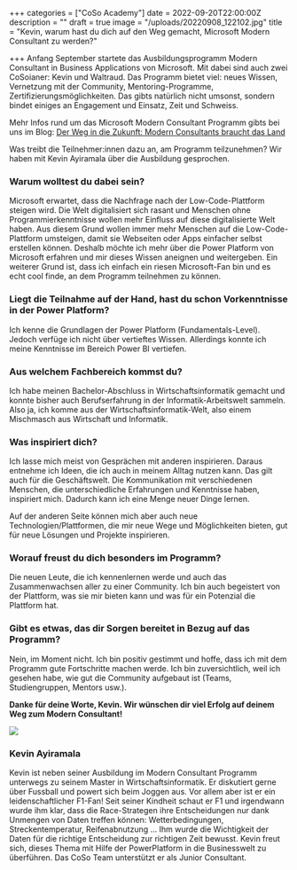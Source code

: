 +++
categories = ["CoSo Academy"]
date = 2022-09-20T22:00:00Z
description = ""
draft = true
image = "/uploads/20220908_122102.jpg"
title = "Kevin, warum hast du dich auf den Weg gemacht, Microsoft Modern Consultant zu werden?"

+++
Anfang September startete das Ausbildungsprogramm Modern Consultant in Business Applications von Microsoft. Mit dabei sind auch zwei CoSoianer: Kevin und Waltraud. Das Programm bietet viel: neues Wissen, Vernetzung mit der Community, Mentoring-Programme, Zertifizierungsmöglichkeiten. Das gibts natürlich nicht umsonst, sondern bindet einiges an Engagement und Einsatz, Zeit und Schweiss. 

Mehr Infos rund um das Microsoft Modern Consultant Programm gibts bei uns im Blog: [Der Weg in die Zukunft: Modern Consultants braucht das Land](https://www.corporatesoftware.ch/blog/der-weg-in-die-zukunft-modern-consultants-braucht-das-land/ "Blog-Artikel zum Modern Consultant Programm")

Was treibt die Teilnehmer:innen dazu an, am Programm teilzunehmen? Wir haben mit Kevin Ayiramala über die Ausbildung gesprochen. 

### Warum wolltest du dabei sein?

Microsoft erwartet, dass die Nachfrage nach der Low-Code-Plattform steigen wird. Die Welt digitalisiert sich rasant und Menschen ohne Programmierkenntnisse wollen mehr Einfluss auf diese digitalisierte Welt haben. Aus diesem Grund wollen immer mehr Menschen auf die Low-Code-Plattform umsteigen, damit sie Webseiten oder Apps einfacher selbst erstellen können. Deshalb möchte ich mehr über die Power Platform von Microsoft erfahren und mir dieses Wissen aneignen und weitergeben. Ein weiterer Grund ist, dass ich einfach ein riesen Microsoft-Fan bin und es echt cool finde, an dem Programm teilnehmen zu können.

### Liegt die Teilnahme auf der Hand, hast du schon Vorkenntnisse in der Power Platform?

Ich kenne die Grundlagen der Power Platform (Fundamentals-Level). Jedoch verfüge ich nicht über vertieftes Wissen. Allerdings konnte ich meine Kenntnisse im Bereich Power BI vertiefen.

### Aus welchem Fachbereich kommst du?

Ich habe meinen Bachelor-Abschluss in Wirtschaftsinformatik gemacht und konnte bisher auch Berufserfahrung in der Informatik-Arbeitswelt sammeln. Also ja, ich komme aus der Wirtschaftsinformatik-Welt, also einem Mischmasch aus Wirtschaft und Informatik.  

### Was inspiriert dich?

Ich lasse mich meist von Gesprächen mit anderen inspirieren. Daraus entnehme ich Ideen, die ich auch in meinem Alltag nutzen kann. Das gilt auch für die Geschäftswelt. Die Kommunikation mit verschiedenen Menschen, die unterschiedliche Erfahrungen und Kenntnisse haben, inspiriert mich. Dadurch kann ich eine Menge neuer Dinge lernen.

Auf der anderen Seite können mich aber auch neue Technologien/Plattformen, die mir neue Wege und Möglichkeiten bieten, gut für neue Lösungen und Projekte inspirieren.

### Worauf freust du dich besonders im Programm?

Die neuen Leute, die ich kennenlernen werde und auch das Zusammenwachsen aller zu einer Community. Ich bin auch begeistert von der Plattform, was sie mir bieten kann und was für ein Potenzial die Plattform hat.

### Gibt es etwas, das dir Sorgen bereitet in Bezug auf das Programm?

Nein, im Moment nicht. Ich bin positiv gestimmt und hoffe, dass ich mit dem Programm gute Fortschritte machen werde. Ich bin zuversichtlich, weil ich gesehen habe, wie gut die Community aufgebaut ist (Teams, Studiengruppen, Mentors usw.).

**Danke für deine Worte, Kevin. Wir wünschen dir viel Erfolg auf deinem Weg zum Modern Consultant!** 

![](/uploads/kevinayiramala.png)

### **Kevin Ayiramala**

Kevin ist neben seiner Ausbildung im Modern Consultant Programm unterwegs zu seinem Master in Wirtschaftsinformatik. Er diskutiert gerne über Fussball und powert sich beim Joggen aus. Vor allem aber ist er ein leidenschaftlicher F1-Fan! Seit seiner Kindheit schaut er F1 und irgendwann wurde ihm klar, dass die Race-Strategen ihre Entscheidungen nur dank Unmengen von Daten treffen können: Wetterbedingungen, Streckentemperatur, Reifenabnutzung … Ihm wurde die Wichtigkeit der Daten für die richtige Entscheidung zur richtigen Zeit bewusst. Kevin freut sich, dieses Thema mit Hilfe der PowerPlatform in die Businesswelt zu überführen. Das CoSo Team unterstützt er als Junior Consultant.